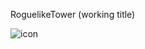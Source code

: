 RoguelikeTower (working title)

![icon](https://github.com/nuwapi/RoguelikeTower/blob/master/icon.gif)